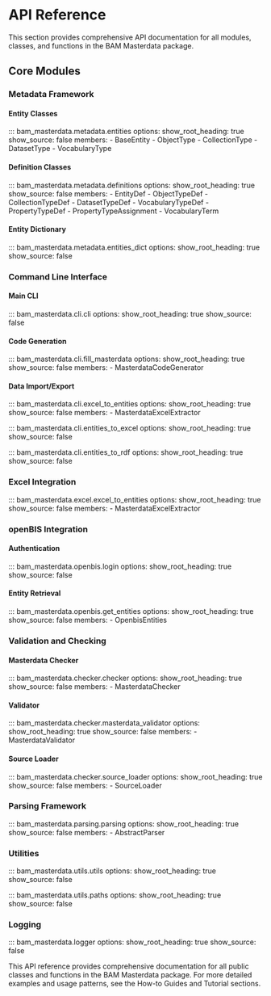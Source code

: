 # API Reference

This section provides comprehensive API documentation for all modules, classes, and functions in the BAM Masterdata package.

## Core Modules

### Metadata Framework

#### Entity Classes

::: bam_masterdata.metadata.entities
    options:
      show_root_heading: true
      show_source: false
      members:
        - BaseEntity
        - ObjectType
        - CollectionType
        - DatasetType
        - VocabularyType

#### Definition Classes

::: bam_masterdata.metadata.definitions
    options:
      show_root_heading: true
      show_source: false
      members:
        - EntityDef
        - ObjectTypeDef
        - CollectionTypeDef
        - DatasetTypeDef
        - VocabularyTypeDef
        - PropertyTypeDef
        - PropertyTypeAssignment
        - VocabularyTerm

#### Entity Dictionary

::: bam_masterdata.metadata.entities_dict
    options:
      show_root_heading: true
      show_source: false

### Command Line Interface

#### Main CLI

::: bam_masterdata.cli.cli
    options:
      show_root_heading: true
      show_source: false

#### Code Generation

::: bam_masterdata.cli.fill_masterdata
    options:
      show_root_heading: true
      show_source: false
      members:
        - MasterdataCodeGenerator

#### Data Import/Export

::: bam_masterdata.cli.excel_to_entities
    options:
      show_root_heading: true
      show_source: false
      members:
        - MasterdataExcelExtractor

::: bam_masterdata.cli.entities_to_excel
    options:
      show_root_heading: true
      show_source: false

::: bam_masterdata.cli.entities_to_rdf
    options:
      show_root_heading: true
      show_source: false

### Excel Integration

::: bam_masterdata.excel.excel_to_entities
    options:
      show_root_heading: true
      show_source: false
      members:
        - MasterdataExcelExtractor

### openBIS Integration

#### Authentication

::: bam_masterdata.openbis.login
    options:
      show_root_heading: true
      show_source: false

#### Entity Retrieval

::: bam_masterdata.openbis.get_entities
    options:
      show_root_heading: true
      show_source: false
      members:
        - OpenbisEntities

### Validation and Checking

#### Masterdata Checker

::: bam_masterdata.checker.checker
    options:
      show_root_heading: true
      show_source: false
      members:
        - MasterdataChecker

#### Validator

::: bam_masterdata.checker.masterdata_validator
    options:
      show_root_heading: true
      show_source: false
      members:
        - MasterdataValidator

#### Source Loader

::: bam_masterdata.checker.source_loader
    options:
      show_root_heading: true
      show_source: false
      members:
        - SourceLoader

### Parsing Framework

::: bam_masterdata.parsing.parsing
    options:
      show_root_heading: true
      show_source: false
      members:
        - AbstractParser

### Utilities

::: bam_masterdata.utils.utils
    options:
      show_root_heading: true
      show_source: false

::: bam_masterdata.utils.paths
    options:
      show_root_heading: true
      show_source: false

### Logging

::: bam_masterdata.logger
    options:
      show_root_heading: true
      show_source: false


This API reference provides comprehensive documentation for all public classes and functions in the BAM Masterdata package. For more detailed examples and usage patterns, see the How-to Guides and Tutorial sections.